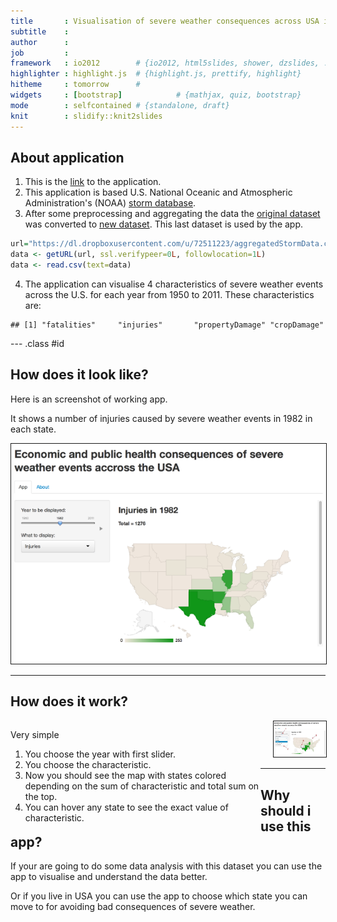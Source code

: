 ```yaml
---
title       : Visualisation of severe weather consequences across USA in 1950-2011
subtitle    : 
author      : 
job         : 
framework   : io2012        # {io2012, html5slides, shower, dzslides, ...}
highlighter : highlight.js  # {highlight.js, prettify, highlight}
hitheme     : tomorrow      # 
widgets     : [bootstrap]            # {mathjax, quiz, bootstrap}
mode        : selfcontained # {standalone, draft}
knit        : slidify::knit2slides
---
```


## About application


1. This is the [link](https://ilmirashaim.shinyapps.io/project/) to the application.
2. This application is based U.S. National Oceanic and Atmospheric Administration's (NOAA) [storm database](https://d396qusza40orc.cloudfront.net/repdata%2Fpeer2_doc%2Fpd01016005curr.pdf).
3. After some preprocessing and aggregating the data the [original dataset](https://d396qusza40orc.cloudfront.net/repdata%2Fdata%2FStormData.csv.bz2) was converted to [new dataset](https://dl.dropboxusercontent.com/u/72511223/aggregatedStormData.csv). This last dataset is used by the app.

```r
url="https://dl.dropboxusercontent.com/u/72511223/aggregatedStormData.csv"
data <- getURL(url, ssl.verifypeer=0L, followlocation=1L)
data <- read.csv(text=data)
```
4. The application can visualise 4 characteristics of severe weather events across the U.S. for each year from 1950 to 2011. These characteristics are: 

```
## [1] "fatalities"     "injuries"       "propertyDamage" "cropDamage"
```

--- .class #id 

## How does it look like?

<p>Here is an screenshot of working app. </p>
<p>It shows a number of injuries caused by severe weather events in 1982 in each state.</p>

<img src="assets/img/screenshot1.png" border="1"></img>

---
## How does it work?
<div style="float:left;width:400px;">
<p>Very simple  </p>
<ol type="1">
<li>You choose the year with first slider.  </li>
<li>You choose the characteristic. </li>
<li>Now you should see the map with states colored depending on the sum of characteristic and total sum on the top.  </li>
<li>You can hover any state to see the exact value of characteristic.</li>  
</ol>
</div>
<div style="margin-left:420px;">
    <img src="assets/img/screenshot2.png" border="1"></img>
</div>

---
## Why should i use this app?

<p>If your are going to do some data analysis with this dataset you can use the app to visualise and understand the data better.  </p>
<p>Or if you live in USA you can use the app to choose which state you can move to for avoiding bad consequences of severe weather.</p>
